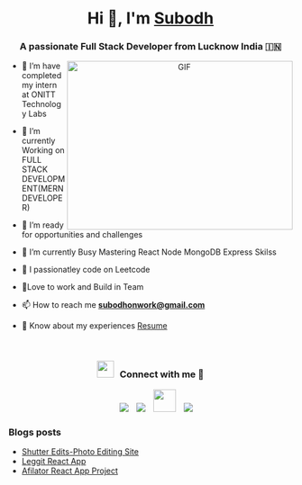 <h1 align="center">Hi 👋, I'm <a href="https://codeupsubodh.github.io/knowme/" target="_blank">
Subodh</a></h1>
<h3 align="center">A passionate Full Stack Developer from Lucknow India &#127470;&#127475</h3>


<a target="_blank" align="center">
  <img align="right" top="500" height="300" width="400" alt="GIF" src="https://media.giphy.com/media/SWoSkN6DxTszqIKEqv/giphy.gif">
</a>

- 🔭 I’m have completed my intern at <a>ONITT Technology Labs</a>

- 🌱 I’m currently Working on FULL STACK DEVELOPMENT(MERN DEVELOPER)

- 🤝 I’m ready for opportunities and challenges

- 🌱 I’m currently Busy Mastering React Node MongoDB Express Skilss 

- 📝 I passionatley code on Leetcode

- 💬Love to work and Build in Team

- 📫 How to reach me **subodhonwork@gmail.com**

- 📄 Know about my experiences <a href="https://github.com/100rabhcsmc/Me.io/blob/master/01SaurabhChavanReactNativeResume.pdf" target="blank">Resume</a>
<br/>
<h3 align="center" > <img src="https://media.giphy.com/media/iY8CRBdQXODJSCERIr/giphy.gif" width="30" height="30" style="margin-right: 10px;">Connect with me 🤝 </h3>

<p align="center">

 <div align="center"  class="icons-social" style="margin-left: 10px;">
        <a style="margin-left: 10px;"  target="_blank" href="https://www.linkedin.com/in/subodh-srivastava-4219a9226/">
			<img src="https://img.icons8.com/doodle/40/000000/linkedin--v2.png"></a>
        <a style="margin-left: 10px;" target="_blank" href="https://github.com/CodeUpSubodh">
		<img src="https://img.icons8.com/doodle/40/000000/github--v1.png"></a>
		<a style="margin-left: 10px;" target="_blank" href="https://leetcode.com/LooterEx/">
				<img src="https://upload.wikimedia.org/wikipedia/commons/1/19/LeetCode_logo_black.png" style="height:40px;"></a>
				<a style="margin-left: 10px;" target="_blank" href="https://www.instagram.com/sri.subodh">
				<img src="https://img.icons8.com/doodle/40/000000/instagram-new--v2.png" ></a>
      </div>

</p>

### Blogs posts

<!-- BLOG-POST-LIST:START -->

- [Shutter Edits-Photo Editing Site](https://dev.to/100rabhcsmc/instagram-profile-picture-download-using-python-n2j)
- [Leggit React App](https://dev.to/100rabhcsmc/convert-a-image-to-sketch-using-python-3ip1)
- [Afilator React App Project](https://dev.to/100rabhcsmc/upload-your-project-files-in-github-using-commands-1hn8)
<!-- BLOG-POST-LIST:END -->




